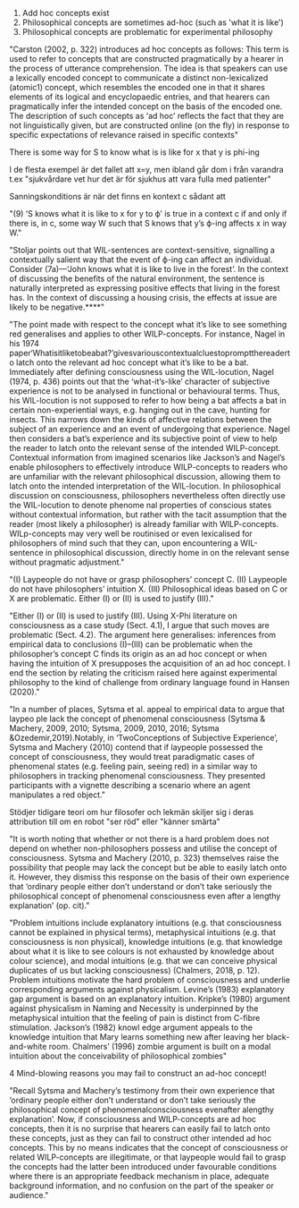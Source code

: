 
1) Add hoc concepts exist
2) Philosophical concepts are sometimes ad-hoc (such as 'what it is like')
3) Philosophical concepts are problematic for experimental philosophy

"Carston (2002, p. 322) introduces ad hoc concepts as follows: This term is used to refer to concepts that are constructed pragmatically by a hearer in the process of utterance comprehension. The idea is that speakers can use a lexically encoded concept to communicate a distinct non-lexicalized (atomic1) concept, which resembles the encoded one in that it shares elements of its logical and encyclopaedic entries, and that hearers can pragmatically infer the intended concept on the basis of the encoded one. The description of such concepts as ‘ad hoc’ reflects the fact that they are not linguistically given, but are constructed online (on the fly) in response to specific expectations of relevance raised in specific contexts"


There is some way for S to know what is is like for x that y is phi-ing

I de flesta exempel är det fallet att x=y, men ibland går dom i från varandra t.ex "sjukvårdare vet hur det är för sjukhus att vara fulla med patienter"

Sanningskonditions är när det finns en kontext c sådant att 

"(9) ‘S knows what it is like to x for y to ϕ’ is true in a context c if and only if there is, in c, some way W such that S knows that y’s ϕ-ing affects x in way W."

"Stoljar points out that WIL-sentences are context-sensitive, signalling a contextually salient way that the event of ϕ-ing can affect an individual. Consider (7a)—‘John knows what it is like to live in the forest’. In the context of discussing the benefits of the natural environment, the sentence is naturally interpreted as expressing positive effects that living in the forest has. In the context of discussing a housing crisis, the effects at issue are likely to be negative.****"



"The point made with respect to the concept what it’s like to see something red generalises and applies to other WILP-concepts. For instance, Nagel in his 1974 paper‘Whatisitliketobeabat?’givesvariouscontextualcluestopromptthereaderto latch onto the relevant ad hoc concept what it’s like to be a bat. Immediately after defining consciousness using the WIL-locution, Nagel (1974, p. 436) points out that the ‘what-it’s-like’ character of subjective experience is not to be analysed in functional or behavioural terms. Thus, his WIL-locution is not supposed to refer to how being a bat affects a bat in certain non-experiential ways, e.g. hanging out in the cave, hunting for insects. This narrows down the kinds of affective relations between the subject of an experience and an event of undergoing that experience. Nagel then considers a bat’s experience and its subjective point of view to help the reader to latch onto the relevant sense of the intended WILP-concept. Contextual information from imagined scenarios like Jackson’s and Nagel’s enable philosophers to effectively introduce WILP-concepts to readers who are unfamiliar with the relevant philosophical discussion, allowing them to latch onto the intended interpretation of the WIL-locution. In philosophical discussion on consciousness, philosophers nevertheless often directly use the WIL-locution to denote phenome nal properties of conscious states without contextual information, but rather with the tacit assumption that the reader (most likely a philosopher) is already familiar with WILP-concepts. WILp-concepts may very well be routinised or even lexicalised for philosophers of mind such that they can, upon encountering a WIL-sentence in philosophical discussion, directly home in on the relevant sense without pragmatic adjustment."


"(I) Laypeople do not have or grasp philosophers’ concept C. (II) Laypeople do not have philosophers’ intuition X. (III) Philosophical ideas based on C or X are problematic. Either (I) or (II) is used to justify (III)."

"Either (I) or (II) is used to justify (III). Using X-Phi literature on consciousness as a case study (Sect. 4.1), I argue that such moves are problematic (Sect. 4.2). The argument here generalises: inferences from empirical data to conclusions (I)–(III) can be problematic when the philosopher’s concept C finds its origin as an ad hoc concept or when having the intuition of X presupposes the acquisition of an ad hoc concept. I end the section by relating the criticism raised here against experimental philosophy to the kind of challenge from ordinary language found in Hansen (2020)."

"In a number of places, Sytsma et al. appeal to empirical data to argue that laypeo ple lack the concept of phenomenal consciousness (Sytsma & Machery, 2009, 2010; Sytsma, 2009, 2010, 2016; Sytsma &Ozedemir,2019).Notably, in ‘TwoConceptions of Subjective Experience’, Sytsma and Machery (2010) contend that if laypeople possessed the concept of consciousness, they would treat paradigmatic cases of phenomenal states (e.g. feeling pain, seeing red) in a similar way to philosophers in tracking phenomenal consciousness. They presented participants with a vignette describing a scenario where an agent manipulates a red object."

Stödjer tidigare teori om hur filosofer och lekmän skiljer sig i deras attribution till om en robot "ser röd" eller "känner smärta"

"It is worth noting that whether or not there is a hard problem does not depend on whether non-philosophers possess and utilise the concept of consciousness. Sytsma and Machery (2010, p. 323) themselves raise the possibility that people may lack the concept but be able to easily latch onto it. However, they dismiss this response on the basis of their own experience that ‘ordinary people either don’t understand or don’t take seriously the philosophical concept of phenomenal consciousness even after a lengthy explanation’ (op. cit)."

"Problem intuitions include explanatory intuitions (e.g. that consciousness cannot be explained in physical terms), metaphysical intuitions (e.g. that consciousness is non physical), knowledge intuitions (e.g. that knowledge about what it is like to see colours is not exhausted by knowledge about colour science), and modal intuitions (e.g. that we can conceive physical duplicates of us but lacking consciousness) (Chalmers, 2018, p. 12). Problem intuitions motivate the hard problem of consciousness and underlie corresponding arguments against physicalism. Levine’s (1983) explanatory gap argument is based on an explanatory intuition. Kripke’s (1980) argument against physicalism in Naming and Necessity is underpinned by the metaphysical intuition that the feeling of pain is distinct from C-fibre stimulation. Jackson’s (1982) knowl edge argument appeals to the knowledge intuition that Mary learns something new after leaving her black-and-white room. Chalmers’ (1996) zombie argument is built on a modal intuition about the conceivability of philosophical zombies"

4 Mind-blowing reasons you may fail to construct an ad-hoc concept!

"Recall Sytsma and Machery’s testimony from their own experience that ‘ordinary people either don’t understand or don’t take seriously the philosophical concept of phenomenalconsciousness evenafter alengthy explanation’. Now, if consciousness and WILP-concepts are ad hoc concepts, then it is no surprise that hearers can easily fail to latch onto these concepts, just as they can fail to construct other intended ad hoc concepts. This by no means indicates that the concept of consciousness or related WILP-concepts are illegitimate, or that laypeople would fail to grasp the concepts had the latter been introduced under favourable conditions where there is an appropriate feedback mechanism in place, adequate background information, and no confusion on the part of the speaker or audience."